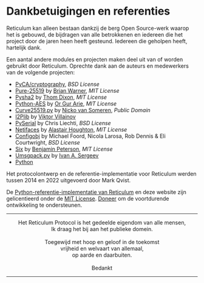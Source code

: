 # Dankbetuigingen en referenties
Reticulum kan alleen bestaan dankzij de berg Open Source-werk waarop het is gebouwd, de bijdragen van alle betrokkenen en iedereen die het project door de jaren heen heeft gesteund. Iedereen die geholpen heeft, hartelijk dank.

Een aantal andere modules en projecten maken deel uit van of worden gebruikt door Reticulum. Oprechte dank aan de auteurs en medewerkers van de volgende projecten:

- [PyCA/cryptography](https://github.com/pyca/cryptography), *BSD License*
- [Pure-25519](https://github.com/warner/python-pure25519) by [Brian Warner](https://github.com/warner), *MIT License*
- [Pysha2](https://github.com/thomdixon/pysha2) by [Thom Dixon](https://github.com/thomdixon), *MIT License*
- [Python-AES](https://github.com/orgurar/python-aes) by [Or Gur Arie](https://github.com/orgurar), *MIT License*
- [Curve25519.py](https://gist.github.com/nickovs/cc3c22d15f239a2640c185035c06f8a3#file-curve25519-py) by [Nicko van Someren](https://gist.github.com/nickovs), *Public Domain*
- [I2Plib](https://github.com/l-n-s/i2plib) by [Viktor Villainov](https://github.com/l-n-s)
- [PySerial](https://github.com/pyserial/pyserial) by Chris Liechti, *BSD License*
- [Netifaces](https://github.com/al45tair/netifaces) by [Alastair Houghton](https://github.com/al45tair), *MIT License*
- [Configobj](https://github.com/DiffSK/configobj) by Michael Foord, Nicola Larosa, Rob Dennis & Eli Courtwright, *BSD License*
- [Six](https://github.com/benjaminp/six) by [Benjamin Peterson](https://github.com/benjaminp), *MIT License*
- [Umsgpack.py](https://github.com/vsergeev/u-msgpack-python) by [Ivan A. Sergeev](https://github.com/vsergeev)
- [Python](https://www.python.org)

Het protocolontwerp en de referentie-implementatie voor Reticulum werden tussen 2014 en 2022 uitgevoerd door Mark Qvist.

De [Python-referentie-implementatie van Reticulum](https://github.com/markqvist/reticulum) en deze website zijn gelicentieerd onder de [MIT License](license.html). <a href="donate.html">Doneer</a>  om de voortdurende ontwikkeling te ondersteunen.

----------------

<center>Het Reticulum Protocol is het gedeelde eigendom van alle mensen,<br/>Ik draag het bij aan het publieke domein.<br/><br/>Toegewijd met hoop en geloof in de toekomst<br/>vrijheid en welvaart van allemaal,<br/>op aarde en daarbuiten.<br/><br/>Bedankt</center>

----------------
